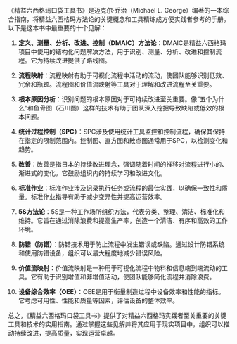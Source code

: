 《精益六西格玛口袋工具书》是迈克尔·乔治（Michael L. George）编著的一本综合指南，将精益六西格玛方法论的关键概念和工具精炼成方便实践者参考的手册。以下是这本书中最重要的十个见解：

1. **定义、测量、分析、改进、控制（DMAIC）方法论**：DMAIC是精益六西格玛项目中使用的结构化问题解决方法，用于识别、测量、分析、改进和控制流程。它为持续改进提供了路线图。

2. **流程映射**：流程映射有助于可视化流程中活动的流动，使团队能够识别低效、冗余和瓶颈。流程图和价值流映射等工具对于理解和改进流程至关重要。

3. **根本原因分析**：识别问题的根本原因对于可持续改进至关重要。像“五个为什么”和鱼骨图（石川图）这样的技术有助于团队深入挖掘导致缺陷或低效的根本问题。

4. **统计过程控制（SPC）**：SPC涉及使用统计工具监控和控制流程，确保其保持在指定的限制范围内。控制图、直方图和散点图通常用于SPC，以检测变化和趋势。

5. **改善**：改善是指日本的持续改进理念，强调随着时间的推移对流程进行小的、渐进式的变化。它鼓励组织内的持续学习和改进文化。

6. **标准作业**：标准作业涉及记录执行任务或流程的最佳实践，以确保一致性和质量。标准作业指导有助于减少变异性并提高运营效率。

7. **5S方法论**：5S是一种工作场所组织方法，代表分类、整理、清洁、标准化和维持。它旨在通过消除浪费和提高生产率，创造一个清洁、有序和高效的工作环境。

8. **防错（防错）**：防错技术用于防止流程中发生错误或缺陷。通过设计防错系统和使用防错设备，组织可以最大程度地减少错误风险。

9. **价值流映射**：价值流映射是一种用于可视化流程中物料和信息端到端流动的工具。它有助于识别增值和非增值活动，使团队能够简化流程并消除浪费。

10. **设备综合效率（OEE）**：OEE是用于衡量制造过程中设备效率和性能的指标。它考虑可用性、性能和质量等因素，评估设备的整体效率。

总之，《精益六西格玛口袋工具书》提供了对精益六西格玛实践者至关重要的关键工具和技术的实用指南。通过掌握这些见解并将其应用于现实项目中，组织可以推动持续改进，提高质量，实现运营卓越。